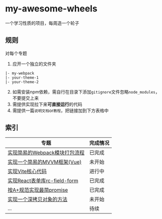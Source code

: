 # my-awesome-wheels

一个学习性质的项目，每周造一个轮子

## 规则

对每个专题

1. 应开一个独立的文件夹
```
|- my-webpack
|- your-theme-1
|- your-theme-2
```
2. 如需安装npm依赖，需自行在目录下添加`gitignore`文件忽略`node_modules`，不要提交上来
3. 需提供实现拉下来**可直接运行**的代码
4. 需提供一篇`说明文档`or`教程`，把链接加到下方表格中

## 索引

| 专题| 完成情况 |
| --- | --- |
| [实现简易的Webpack模块打包流程](./my-webpack/README.md) | 已完成 |
| [实现一个简易的MVVM框架(Vue)](./my-mvvm/README.md) | 未开始 |
| [实现Vite核心代码](./my-vite/README.md) | 进行中 |
| [实现React表单库rc-field-form](./my-rc-field-form/README.md) | 已完成 |
| [按A+规范实现最简promise](./my-promise/README.md) | 已完成 |
| [实现一个深拷贝对象的方法](./my-clone-deep/README.md) | 未开始 |
| ... | 待续 |
